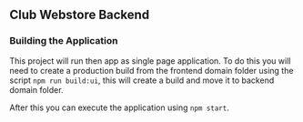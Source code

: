 ## Club Webstore Backend

### Building the Application

This project will run then app as single page application. To do this you will need to create a production build from the frontend domain folder using the script `npm run build:ui`, this will create a build and move it to backend domain folder.

After this you can execute the application using `npm start`.
